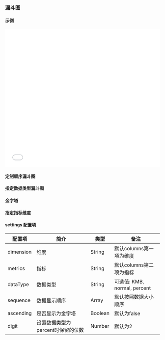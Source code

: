 ### 漏斗图

#### 示例

<iframe width="100%" height="450" src="//jsfiddle.net/vue_echarts/3hx08359/4/embedded/result,html,js/?bodyColor=fff" allowfullscreen="allowfullscreen" frameborder="0"></iframe>

#### 定制顺序漏斗图

<vuep template="#custom-order-funnel"></vuep>

<script v-pre type="text/x-template" id="custom-order-funnel">
<template>
  <ve-funnel :data="chartData" :settings="chartSettings"></ve-funnel>
</template>

<script>
  module.exports = {
    created: function () {
      this.chartData = {
        columns: ['状态', '数值'],
        rows: [
          { '状态': '展示', '数值': 900 },
          { '状态': '访问', '数值': 600 },
          { '状态': '点击', '数值': 300 },
          { '状态': '订单', '数值': 100 }
        ]
      },
      this.chartSettings = {
        sequence: ['订单', '点击', '访问', '展示']
      }
    }
  }
</script>
</script>

#### 指定数据类型漏斗图

<vuep template="#custom-datatype-funnel"></vuep>

<script v-pre type="text/x-template" id="custom-datatype-funnel">
<template>
  <ve-funnel :data="chartData" :settings="chartSettings"></ve-funnel>
</template>

<script>
  module.exports = {
    created: function () {
      this.chartData = {
        columns: ['状态', '数值'],
        rows: [
          { '状态': '展示', '数值': 0.9 },
          { '状态': '访问', '数值': 0.6 },
          { '状态': '点击', '数值': 0.3 },
          { '状态': '订单', '数值': 0.00001 }
        ]
      },
      this.chartSettings = {
        dataType: 'percent',
        digit: 4
      }
    }
  }
</script>
</script>

#### 金字塔

<vuep template="#pyramid-funnel"></vuep>

<script v-pre type="text/x-template" id="pyramid-funnel">
<template>
  <ve-funnel :data="chartData" :settings="chartSettings"></ve-funnel>
</template>

<script>
  module.exports = {
    created: function () {
      this.chartData = {
        columns: ['状态', '数值'],
        rows: [
          { '状态': '展示', '数值': 900 },
          { '状态': '访问', '数值': 600 },
          { '状态': '点击', '数值': 300 },
          { '状态': '订单', '数值': 100 }
        ]
      },
      this.chartSettings = {
        ascending: true
      }
    }
  }
</script>
</script>

#### 指定指标维度

<vuep template="#custom-demision-funnel"></vuep>

<script v-pre type="text/x-template" id="custom-demision-funnel">
<template>
  <ve-funnel :data="chartData" :settings="chartSettings"></ve-funnel>
</template>

<script>
  module.exports = {
    created: function () {
      this.chartData = {
        columns: ['状态', '状态1', '数值'],
        rows: [
          { '状态': '展示', '状态1': '展示1', '数值': 900 },
          { '状态': '访问', '状态1': '访问1', '数值': 600 },
          { '状态': '点击', '状态1': '点击1', '数值': 300 },
          { '状态': '订单', '状态1': '订单1', '数值': 100 }
        ]
      }
      this.chartSettings = {
        dimension: '状态1',
        metrics: '数值'
      }
    }
  }
</script>
</script>

#### settings 配置项

| 配置项 | 简介 | 类型 | 备注 |
| --- | --- | --- | --- |
| dimension | 维度 | String | 默认columns第一项为维度 |
| metrics | 指标 | String | 默认columns第二项为指标 |
| dataType | 数据类型 | String | 可选值: KMB, normal, percent |
| sequence | 数据显示顺序 | Array | 默认按照数据大小顺序 |
| ascending | 是否显示为金字塔 | Boolean | 默认为false |
| digit | 设置数据类型为percent时保留的位数 | Number | 默认为2 |
